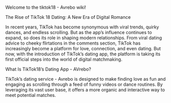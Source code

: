 Welcome to the tiktok18 - Avrebo wiki!

The Rise of TikTok 18 Dating: A New Era of Digital Romance

In recent years, TikTok has become synonymous with viral trends, quirky dances, and endless scrolling. But as the app’s influence continues to expand, so does its role in shaping modern relationships. From viral dating advice to cheeky flirtations in the comments section, TikTok has increasingly become a platform for love, connection, and even dating. But now, with the introduction of TikTok’s dating app, the platform is taking its first official steps into the world of digital matchmaking.

What Is TikTok18’s Dating App - AVrebo?

TikTok’s dating service - Avrebo is designed to make finding love as fun and engaging as scrolling through a feed of funny videos or dance routines. By leveraging its vast user base, it offers a more organic and interactive way to meet potential matches.

